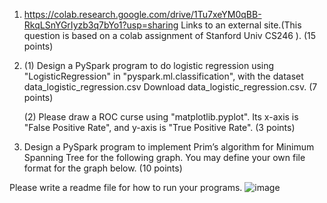 1. https://colab.research.google.com/drive/1Tu7xeYM0qBB-RkqLSnYGrIyzb3q7bYo1?usp=sharing Links to an external site.(This question is based on a colab assignment of Stanford Univ CS246 ). (15 points)

2. (1) Design a PySpark program to do logistic regression using "LogisticRegression" in "pyspark.ml.classification", with the dataset data_logistic_regression.csv Download data_logistic_regression.csv. (7 points)

   (2) Please draw a ROC curse using "matplotlib.pyplot". Its x-axis is "False Positive Rate", and y-axis is  "True Positive Rate". (3 points)

3. Design a PySpark program to implement Prim’s algorithm for Minimum Spanning Tree for the following graph. You may define your own file format for the graph below.  (10 points)

Please write a readme file for how to run your programs. 
![image](https://user-images.githubusercontent.com/58046234/200192524-244d1ce9-73a6-47f0-a97f-85efa2a3565f.png)

